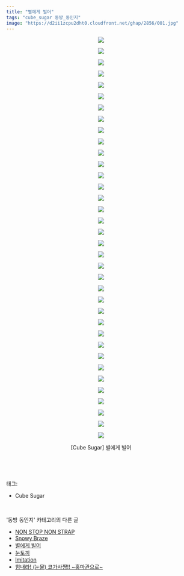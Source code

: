 ```yaml
---
title: "별에게 빌어"
tags: "cube_sugar 동방_동인지"
image: "https://d2ii1zcpu2dht0.cloudfront.net/ghap/2856/001.jpg"
---
```

<div class="article">
<p style="text-align: center; clear: none; float: none;"><img src="{{ site.imgserver9 }}/ghap/2856/001.jpg"/></p>
<p style="text-align: center; clear: none; float: none;"><img src="{{ site.imgserver9 }}/ghap/2856/002.jpg"/></p>
<p style="text-align: center; clear: none; float: none;"><img src="{{ site.imgserver9 }}/ghap/2856/003.jpg"/></p>
<p style="text-align: center; clear: none; float: none;"><img src="{{ site.imgserver9 }}/ghap/2856/004.jpg"/></p>
<p style="text-align: center; clear: none; float: none;"><img src="{{ site.imgserver9 }}/ghap/2856/005.jpg"/></p>
<p style="text-align: center; clear: none; float: none;"><img src="{{ site.imgserver9 }}/ghap/2856/006.jpg"/></p>
<p style="text-align: center; clear: none; float: none;"><img src="{{ site.imgserver9 }}/ghap/2856/007.jpg"/></p>
<p style="text-align: center; clear: none; float: none;"><img src="{{ site.imgserver9 }}/ghap/2856/008.jpg"/></p>
<p style="text-align: center; clear: none; float: none;"><img src="{{ site.imgserver9 }}/ghap/2856/009.jpg"/></p>
<p style="text-align: center; clear: none; float: none;"><img src="{{ site.imgserver9 }}/ghap/2856/010.jpg"/></p>
<p style="text-align: center; clear: none; float: none;"><img src="{{ site.imgserver9 }}/ghap/2856/011.jpg"/></p>
<p style="text-align: center; clear: none; float: none;"><img src="{{ site.imgserver9 }}/ghap/2856/012.jpg"/></p>
<p style="text-align: center; clear: none; float: none;"><img src="{{ site.imgserver9 }}/ghap/2856/013.jpg"/></p>
<p style="text-align: center; clear: none; float: none;"><img src="{{ site.imgserver9 }}/ghap/2856/014.jpg"/></p>
<p style="text-align: center; clear: none; float: none;"><img src="{{ site.imgserver9 }}/ghap/2856/015.jpg"/></p>
<p style="text-align: center; clear: none; float: none;"><img src="{{ site.imgserver9 }}/ghap/2856/016.jpg"/></p>
<p style="text-align: center; clear: none; float: none;"><img src="{{ site.imgserver9 }}/ghap/2856/017.jpg"/></p>
<p style="text-align: center; clear: none; float: none;"><img src="{{ site.imgserver9 }}/ghap/2856/018.jpg"/></p>
<p style="text-align: center; clear: none; float: none;"><img src="{{ site.imgserver9 }}/ghap/2856/019.jpg"/></p>
<p style="text-align: center; clear: none; float: none;"><img src="{{ site.imgserver9 }}/ghap/2856/020.jpg"/></p>
<p style="text-align: center; clear: none; float: none;"><img src="{{ site.imgserver9 }}/ghap/2856/021.jpg"/></p>
<p style="text-align: center; clear: none; float: none;"><img src="{{ site.imgserver9 }}/ghap/2856/022.jpg"/></p>
<p style="text-align: center; clear: none; float: none;"><img src="{{ site.imgserver9 }}/ghap/2856/023.jpg"/></p>
<p style="text-align: center; clear: none; float: none;"><img src="{{ site.imgserver9 }}/ghap/2856/024.jpg"/></p>
<p style="text-align: center; clear: none; float: none;"><img src="{{ site.imgserver9 }}/ghap/2856/025.jpg"/></p>
<p style="text-align: center; clear: none; float: none;"><img src="{{ site.imgserver9 }}/ghap/2856/026.jpg"/></p>
<p style="text-align: center; clear: none; float: none;"><img src="{{ site.imgserver9 }}/ghap/2856/027.jpg"/></p>
<p style="text-align: center; clear: none; float: none;"><img src="{{ site.imgserver9 }}/ghap/2856/028.jpg"/></p>
<p style="text-align: center; clear: none; float: none;"><img src="{{ site.imgserver9 }}/ghap/2856/029.jpg"/></p>
<p style="text-align: center; clear: none; float: none;"><img src="{{ site.imgserver9 }}/ghap/2856/030.jpg"/></p>
<p style="text-align: center; clear: none; float: none;"><img src="{{ site.imgserver9 }}/ghap/2856/031.jpg"/></p>
<p style="text-align: center; clear: none; float: none;"><img src="{{ site.imgserver9 }}/ghap/2856/032.jpg"/></p>
<p style="text-align: center; clear: none; float: none;"><img src="{{ site.imgserver9 }}/ghap/2856/033.jpg"/></p>
<p style="text-align: center; clear: none; float: none;"><img src="{{ site.imgserver9 }}/ghap/2856/034.jpg"/></p>
<p style="text-align: center; clear: none; float: none;"><img src="{{ site.imgserver9 }}/ghap/2856/035.jpg"/></p>
<p style="text-align: center; clear: none; float: none;"><img src="{{ site.imgserver9 }}/ghap/2856/036.jpg"/></p>
<p style="text-align: center; clear: none; float: none;">[Cube Sugar] 별에게 빌어</p>
<p><br/></p>
</div><br/>
<div class="tagTrail">
<p>태그: </p>
<ul>
<li>Cube Sugar</li>
</ul>
</div><br/>
<div class="another">
<p>'동방 동인지' 카테고리의 다른 글</p>
<ul>
<li><a href="/ghap_2859">NON STOP NON STRAP</a></li>
<li><a href="/ghap_2857">Snowy Braze</a></li>
<li><a href="/ghap_2856">별에게 빌어</a></li>
<li><a href="/ghap_2855">눈토끼</a></li>
<li><a href="/ghap_2854">Imitation</a></li>
<li><a href="/ghap_2853">힘내라! (눈물) 코가사쨩!! ~홍마관으로~</a></li>
</ul>
</div><br/>
<div class="cb_module cb_fluid">
<div class="cb_wrt cb_profile">
</div><!-- commentList close -->
</div><br/>
